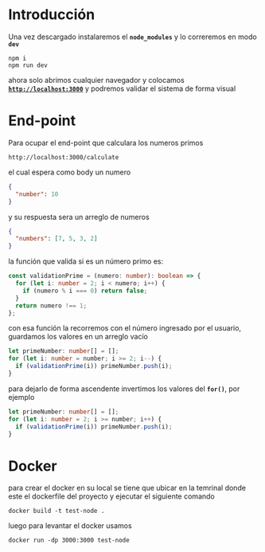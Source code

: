 # Introducción

Una vez descargado instalaremos el **`node_modules`** y lo correremos en modo **`dev`**

```shell
npm i
npm run dev
```

ahora solo abrimos cualquier navegador y colocamos [**`http://localhost:3000`**](http://localhost:3000) y podremos validar el sistema de forma visual

# End-point

Para ocupar el end-point que calculara los numeros primos

```shell
http://localhost:3000/calculate
```

el cual espera como body un numero

```json
{
  "number": 10
}
```

y su respuesta sera un arreglo de numeros

```json
{
  "numbers": [7, 5, 3, 2]
}
```

la función que valida si es un número primo es:

```ts
const validationPrime = (numero: number): boolean => {
  for (let i: number = 2; i < numero; i++) {
    if (numero % i === 0) return false;
  }
  return numero !== 1;
};
```

con esa función la recorremos con el número ingresado por el usuario, guardamos los valores en un arreglo vacío

```ts
let primeNumber: number[] = [];
for (let i: number = number; i >= 2; i--) {
  if (validationPrime(i)) primeNumber.push(i);
}
```

para dejarlo de forma ascendente invertimos los valores del **`for()`**, por ejemplo

```ts
let primeNumber: number[] = [];
for (let i: number = 2; i >= number; i++) {
  if (validationPrime(i)) primeNumber.push(i);
}
```

# Docker

para crear el docker en su local se tiene que ubicar en la temrinal donde este el dockerfile del proyecto y ejecutar el siguiente comando

```shell
docker build -t test-node .
```

luego para levantar el docker usamos

```shell
docker run -dp 3000:3000 test-node
```
